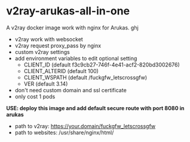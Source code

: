 # v2ray-arukas-all-in-one

A v2ray docker image work with nginx for Arukas.    ghj

- v2ray work with websocket
- v2ray request proxy_pass by nginx
- custom v2ray settings
- add environment variables to edit optional setting
  - CLIENT_ID (default f3c9cb27-746f-4e41-acf2-820bd3002676)
  - CLIENT_ALTERID (default 100)
  - CLIENT_WSPATH (default /fuckgfw_letscrossgfw)
  - VER (default 3.14)
- don't need custom domain and ssl certificate
- only cost 1 pods

**USE: deploy this image and add default secure route with port 8080 in arukas**

- path to v2ray: https://your.domain/fuckgfw_letscrossgfw
- path to websites: /usr/share/nginx/html/
